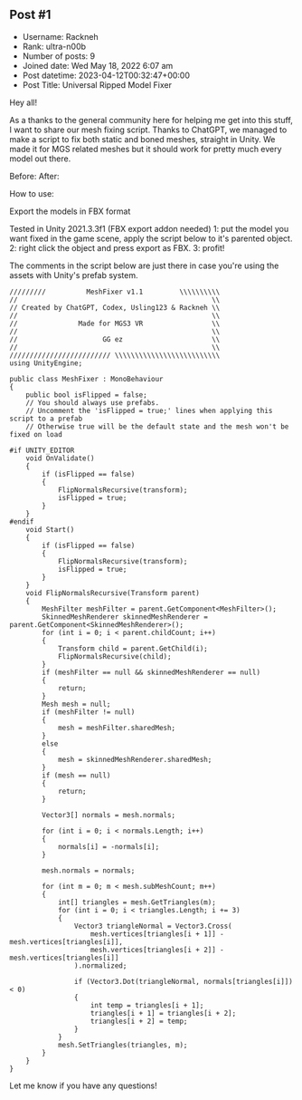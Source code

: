 ## Post #1
- Username: Rackneh
- Rank: ultra-n00b
- Number of posts: 9
- Joined date: Wed May 18, 2022 6:07 am
- Post datetime: 2023-04-12T00:32:47+00:00
- Post Title: Universal Ripped Model Fixer

Hey all!

As a thanks to the general community here for helping me get into this stuff, I want to share our mesh fixing script.
Thanks to ChatGPT, we managed to make a script to fix both static and boned meshes, straight in Unity. We made it for MGS related meshes but it should work for pretty much every model out there.

Before: 
After: 

How to use:

Export the models in FBX format

Tested in Unity 2021.3.3f1 (FBX export addon needed)
1: put the model you want fixed in the game scene, apply the script below to it's parented object.
2: right click the object and press export as FBX. 
3: profit!

The comments in the script below are just there in case you're using the assets with Unity's prefab system.

```
/////////          MeshFixer v1.1         \\\\\\\\\\
//                                                \\
// Created by ChatGPT, Codex, Usling123 & Rackneh \\
//                                                \\
//               Made for MGS3 VR                 \\
//                                                \\
//                     GG ez                      \\
//                                                \\
///////////////////////// \\\\\\\\\\\\\\\\\\\\\\\\\\
using UnityEngine;

public class MeshFixer : MonoBehaviour
{
    public bool isFlipped = false;
    // You should always use prefabs.
    // Uncomment the 'isFlipped = true;' lines when applying this script to a prefab
    // Otherwise true will be the default state and the mesh won't be fixed on load

#if UNITY_EDITOR
    void OnValidate()
    {
        if (isFlipped == false)
        {
            FlipNormalsRecursive(transform);
            isFlipped = true;
        }
    }
#endif
    void Start()
    {
        if (isFlipped == false)
        {
            FlipNormalsRecursive(transform);
            isFlipped = true;
        }
    }
    void FlipNormalsRecursive(Transform parent)
    {
        MeshFilter meshFilter = parent.GetComponent<MeshFilter>();
        SkinnedMeshRenderer skinnedMeshRenderer = parent.GetComponent<SkinnedMeshRenderer>();
        for (int i = 0; i < parent.childCount; i++)
        {
            Transform child = parent.GetChild(i);
            FlipNormalsRecursive(child);
        }
        if (meshFilter == null && skinnedMeshRenderer == null)
        {
            return;
        }
        Mesh mesh = null;
        if (meshFilter != null)
        {
            mesh = meshFilter.sharedMesh;
        }
        else
        {
            mesh = skinnedMeshRenderer.sharedMesh;
        }
        if (mesh == null)
        {
            return;
        }

        Vector3[] normals = mesh.normals;

        for (int i = 0; i < normals.Length; i++)
        {
            normals[i] = -normals[i];
        }

        mesh.normals = normals;

        for (int m = 0; m < mesh.subMeshCount; m++)
        {
            int[] triangles = mesh.GetTriangles(m);
            for (int i = 0; i < triangles.Length; i += 3)
            {
                Vector3 triangleNormal = Vector3.Cross(
                    mesh.vertices[triangles[i + 1]] - mesh.vertices[triangles[i]],
                    mesh.vertices[triangles[i + 2]] - mesh.vertices[triangles[i]]
                ).normalized;

                if (Vector3.Dot(triangleNormal, normals[triangles[i]]) < 0)
                {
                    int temp = triangles[i + 1];
                    triangles[i + 1] = triangles[i + 2];
                    triangles[i + 2] = temp;
                }
            }
            mesh.SetTriangles(triangles, m);
        }
    }
}

```


Let me know if you have any questions!
